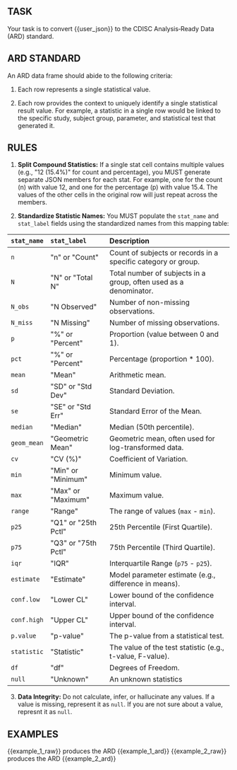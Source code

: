 ## TASK

Your task is to convert {{user_json}} to the CDISC Analysis‑Ready Data (ARD) standard.

## ARD STANDARD

An ARD data frame should abide to the following criteria:

1. Each row represents a single statistical value.

2. Each row provides the context to uniquely identify a single statistical result value.
   For example, a statistic in a single row would be linked to the specific study, subject group, parameter, and statistical test that generated it.

## RULES

1. **Split Compound Statistics:**
   If a single stat cell contains multiple values (e.g., "12 (15.4%)" for count and percentage), you MUST generate separate JSON members for each stat.
   For example, one for the count (n) with value 12, and one for the percentage (p) with value 15.4.
   The values of the other cells in the original row will just repeat across the members.

2. **Standardize Statistic Names:** 
   You MUST populate the `stat_name` and `stat_label` fields using the standardized names from this mapping table:

| `stat_name` | `stat_label`        | Description                                                       |
| :---------- | :------------------ | :---------------------------------------------------------------- |
| `n`         | "n" or "Count"      | Count of subjects or records in a specific category or group.     |
| `N`         | "N" or "Total N"    | Total number of subjects in a group, often used as a denominator. |
| `N_obs`     | "N Observed"        | Number of non-missing observations.                               |
| `N_miss`    | "N Missing"         | Number of missing observations.                                   |
| `p`         | "%" or "Percent"    | Proportion (value between 0 and 1).                               |
| `pct`       | "%" or "Percent"    | Percentage (proportion \* 100).                                   |
| `mean`      | "Mean"              | Arithmetic mean.                                                  |
| `sd`        | "SD" or "Std Dev"   | Standard Deviation.                                               |
| `se`        | "SE" or "Std Err"   | Standard Error of the Mean.                                       |
| `median`    | "Median"            | Median (50th percentile).                                         |
| `geom_mean` | "Geometric Mean"    | Geometric mean, often used for log-transformed data.              |
| `cv`        | "CV (%)"            | Coefficient of Variation.                                         |
| `min`       | "Min" or "Minimum"  | Minimum value.                                                    |
| `max`       | "Max" or "Maximum"  | Maximum value.                                                    |
| `range`     | "Range"             | The range of values (`max` - `min`).                              |
| `p25`       | "Q1" or "25th Pctl" | 25th Percentile (First Quartile).                                 |
| `p75`       | "Q3" or "75th Pctl" | 75th Percentile (Third Quartile).                                 |
| `iqr`       | "IQR"               | Interquartile Range (`p75` - `p25`).                              |
| `estimate`  | "Estimate"          | Model parameter estimate (e.g., difference in means).             |
| `conf.low`  | "Lower CL"          | Lower bound of the confidence interval.                           |
| `conf.high` | "Upper CL"          | Upper bound of the confidence interval.                           |
| `p.value`   | "p-value"           | The p-value from a statistical test.                              |
| `statistic` | "Statistic"         | The value of the test statistic (e.g., t-value, F-value).         |
| `df`        | "df"                | Degrees of Freedom.                                               |
| `null`      | "Unknown"           | An unknown statistics                                             |

3. **Data Integrity:**
   Do not calculate, infer, or hallucinate any values.
   If a value is missing, represent it as `null`.
   If you are not sure about a value, represnt it as `null`.

## EXAMPLES

<example-1>
{{example_1_raw}} produces the ARD {{example_1_ard}}
</example-1>

<example-2>
{{example_2_raw}} produces the ARD {{example_2_ard}}
</example-2>

